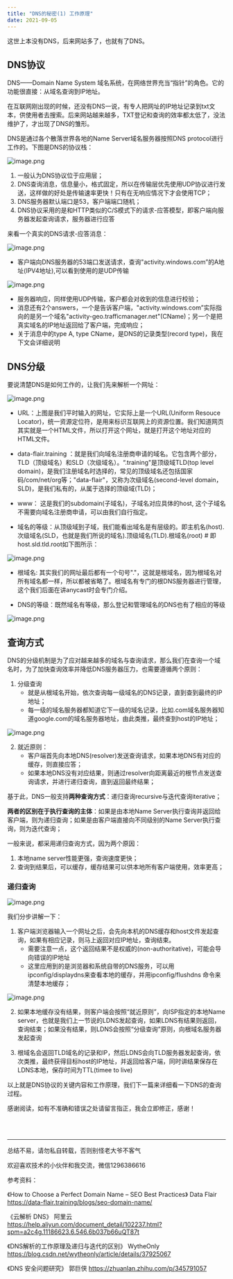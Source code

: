 ```yaml
---
title: "DNS的秘密(1) 工作原理"
date: 2021-09-05
---
```



这世上本没有DNS，后来网站多了，也就有了DNS。

## DNS协议
DNS——Domain Name System 域名系统，在网络世界充当“指针”的角色。它的功能很直接：从域名查询到IP地址。

在互联网刚出现的时候，还没有DNS一说，有专人把网址的IP地址记录到txt文本，供使用者去搜索。后来网站越来越多，TXT登记和查询的效率都太低了，没法维护了，才出现了DNS的雏形。

DNS是通过各个散落世界各地的Name Server域名服务器按照DNS protocol进行工作的。下图是DNS的协议栈：

![image.png](https://p3-juejin.byteimg.com/tos-cn-i-k3u1fbpfcp/3722a55ffd84486cad3945cec4161c56~tplv-k3u1fbpfcp-watermark.image)
1. 一般认为DNS协议位于应用层；
2. DNS查询消息，信息量小，格式固定，所以在传输层优先使用UDP协议进行发送，这样做的好处是传输速率更快！只有在无响应情况下才会使用TCP；
3. DNS服务器默认端口是53，客户端端口随机；
4. DNS协议采用的是和HTTP类似的C/S模式下的请求-应答模型，即客户端向服务器发起查询请求，服务器进行应答

来看一个真实的DNS请求-应答消息：

![image.png](https://p6-juejin.byteimg.com/tos-cn-i-k3u1fbpfcp/8df7a04589d748539d0a254d6fba92dd~tplv-k3u1fbpfcp-watermark.image)

- 客户端向DNS服务器的53端口发送请求，查询"activity.windows.com”的A地址(IPV4地址),可以看到使用的是UDP传输

![image.png](https://p1-juejin.byteimg.com/tos-cn-i-k3u1fbpfcp/ca759ba6139b4bdbb87232551e2a5dbf~tplv-k3u1fbpfcp-watermark.image)

- 服务器响应，同样使用UDP传输，客户都会对收到的信息进行校验；
- 消息还有2个answers，一个是告诉客户端，"activity.windows.com”实际指向的是另一个域名"activity-geo.trafficmanager.net"(CName)；另一个是把真实域名的IP地址返回给了客户端，完成响应；
- 关于消息中的type A, type CName，是DNS的记录类型(record type)，我在下文会详细说明

## DNS分级

要说清楚DNS是如何工作的，让我们先来解析一个网址：

![image.png](https://p3-juejin.byteimg.com/tos-cn-i-k3u1fbpfcp/131d60c941fc4944848a845ee409565b~tplv-k3u1fbpfcp-watermark.image)

- URL：上图是我们平时输入的网址，它实际上是一个URL(Uniform Resouce Locator)，统一资源定位符，是用来标识互联网上的资源位置。我们知道网页其实就是一个HTML文件，所以打开这个网址，就是打开这个地址对应的HTML文件。

- data-flair.training ：就是我们向域名注册商申请的域名。它包含两个部分，TLD（顶级域名）和SLD（次级域名）。“.training"是顶级域TLD(top level domain)，是我们注册域名时选择的，常见的顶级域名还包括国家码/com/net/org等；"data-flair"，又称为次级域名(second-level domain，SLD)，是我们私有的，从属于选择的顶级域(TLD)；

- www： 这是我们的subdomain(子域名)，子域名对应具体的host, 这个子域名不需要向域名注册商申请，可以由我们自行指定。

- 域名的等级：从顶级域到子域，我们能看出域名是有层级的。即主机名(host).次级域名(SLD，也就是我们所说的域名).顶级域名(TLD).根域名(root) # 即host.sld.tld.root如下图所示：

![image.png](https://p9-juejin.byteimg.com/tos-cn-i-k3u1fbpfcp/6fd3e38e5cec42bd846646093bc14467~tplv-k3u1fbpfcp-watermark.image)

- 根域名: 其实我们的网址最后都有一个句号"."，这就是根域名，因为根域名对所有域名都一样，所以都被省略了。根域名有专门的根DNS服务器进行管理，这个我们后面在讲anycast时会专门介绍。

- DNS的等级：既然域名有等级，那么登记和管理域名的DNS也有了相应的等级

![image.png](https://p1-juejin.byteimg.com/tos-cn-i-k3u1fbpfcp/069fb59de474493da163c5df3f278c20~tplv-k3u1fbpfcp-watermark.image)

## 查询方式

DNS的分级机制是为了应对越来越多的域名与查询请求，那么我们在查询一个域名时，为了加快查询效率并降低DNS服务器压力，也需要遵循两个原则：
1. 分级查询
    - 就是从根域名开始，依次查询每一级域名的DNS记录，直到查到最终的IP地址；
    - 每一级的域名服务器都知道它下一级的域名记录，比如.com域名服务器知道google.com的域名服务器地址，由此类推，最终查到host的IP地址；    
    
![image.png](https://p6-juejin.byteimg.com/tos-cn-i-k3u1fbpfcp/0d971e935edf401b858423b559eaccf8~tplv-k3u1fbpfcp-watermark.image)

2. 就近原则：
    - 客户端首先向本地DNS(resolver)发送查询请求，如果本地DNS有对应的缓存，则直接应答；
    - 如果本地DNS没有对应结果，则通过resolver向距离最近的根节点发送查询请求，并进行递归查询，直到返回最终结果；  
    
基于此，DNS一般支持**两种查询方式**：递归查询recursive与迭代查询iterative；

**两者的区别在于执行查询的主体**：如果是由本地Name Server执行查询并返回给客户端，则为递归查询；如果是由客户端直接向不同级别的Name Server执行查询，则为迭代查询；

一般来说，都采用递归查询方式，因为两个原因：
1. 本地name server性能更强，查询速度更快；
2. 查询到结果后，可以缓存，缓存结果可以供本地所有客户端使用，效率更高；

### 递归查询


![image.png](https://p1-juejin.byteimg.com/tos-cn-i-k3u1fbpfcp/17eea78fa1e94f3198c789094f687b47~tplv-k3u1fbpfcp-watermark.image)

我们分步讲解一下：
1. 客户端浏览器输入一个网址之后，会先向本机的DNS缓存和host文件发起查询，如果有相应记录，则马上返回对应IP地址，查询结束。
    - 需要注意一点，这个返回结果不是权威的(non-authoritative)，可能会导向错误的IP地址
    - 这里应用到的是浏览器和系统自带的DNS服务，可以用 ipconfig/displaydns来查看本地的缓存，并用ipconfig/flushdns 命令来清楚本地缓存；

![image.png](https://p6-juejin.byteimg.com/tos-cn-i-k3u1fbpfcp/33d60e5c07cb4da384755ee8d76ef99e~tplv-k3u1fbpfcp-watermark.image)

2. 如果本地缓存没有结果，则客户端会按照“就近原则”，向ISP指定的本地Name server，也就是我们上一节说的LDNS发起查询，如果LDNS有结果则返回，查询结束；如果没有结果，则LDNS会按照“分级查询”原则，向根域名服务器发起查询

1. 根域名会返回TLD域名的记录和IP，然后LDNS会向TLD服务器发起查询，依次类推，最终获得目标host的IP地址，并返回给客户端，同时讲结果保存在LDNS本地，保存时间为TTL(timee to live)

以上就是DNS协议的关键内容和工作原理，我们下一篇来详细看一下DNS的查询过程。

感谢阅读，如有不准确和错误之处请留言指正，我会立即修正，感谢！

<br/>
<br/>
<hr/>



总结不易，请勿私自转载，否则别怪老大爷不客气

欢迎喜欢技术的小伙伴和我交流，微信1296386616

参考资料：

《How to Choose a Perfect Domain Name – SEO Best Practices》 Data Flair
https://data-flair.training/blogs/seo-domain-name/

《云解析 DNS》 阿里云
https://help.aliyun.com/document_detail/102237.html?spm=a2c4g.11186623.6.546.6b037b66uQT87t

《DNS解析的工作原理及递归与迭代的区别》 WytheOnly
https://blog.csdn.net/wytheonly/article/details/37925067

《DNS 安全问题研究》 郭巨侠
https://zhuanlan.zhihu.com/p/345791057
